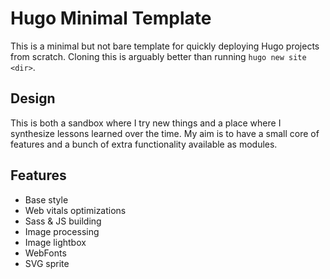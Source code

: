 # Hugo Minimal Template

This is a minimal but not bare template for quickly deploying Hugo projects from scratch. Cloning this is arguably better than running `hugo new site <dir>`.

## Design

This is both a sandbox where I try new things and a place where I synthesize lessons learned over the time. My aim is to have a small core of features and a bunch of extra functionality available as modules.

## Features

- Base style
- Web vitals optimizations
- Sass & JS building
- Image processing
- Image lightbox
- WebFonts
- SVG sprite
